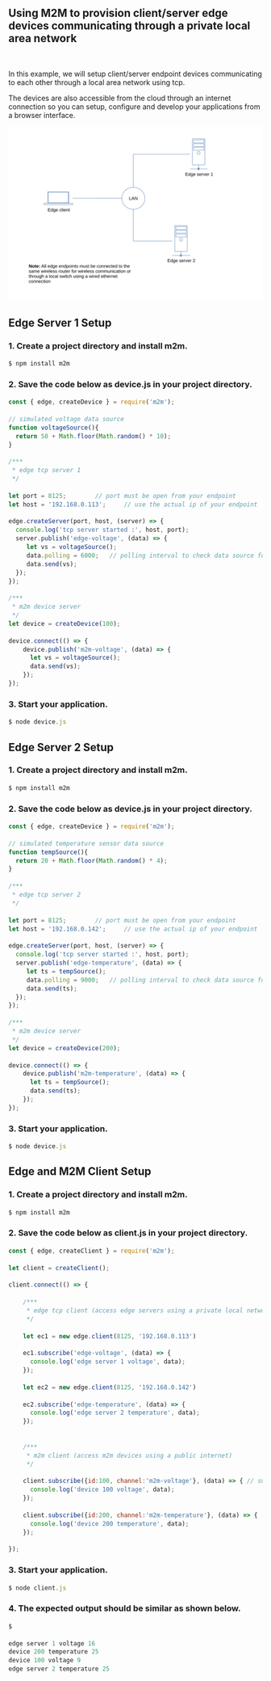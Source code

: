 
## Using M2M to provision client/server edge devices communicating through a private local area network

<br>

In this example, we will setup client/server endpoint devices communicating to each other through a local area network using tcp. 

The devices are also accessible from the cloud through an internet connection so you can setup, configure and develop your applications from a browser interface. 

![](assets/m2m-edge.svg)

## Edge Server 1 Setup

### 1. Create a project directory and install m2m.
```js
$ npm install m2m
```
### 2. Save the code below as device.js in your project directory.
```js
const { edge, createDevice } = require('m2m');

// simulated voltage data source
function voltageSource(){
  return 50 + Math.floor(Math.random() * 10);
}

/***
 * edge tcp server 1
 */
    
let port = 8125;		// port must be open from your endpoint
let host = '192.168.0.113'; 	// use the actual ip of your endpoint

edge.createServer(port, host, (server) => {
  console.log('tcp server started :', host, port);
  server.publish('edge-voltage', (data) => {
     let vs = voltageSource();
     data.polling = 6000; 	// polling interval to check data source for any changes
     data.send(vs);
  });
});

/***
 * m2m device server
 */
let device = createDevice(100);

device.connect(() => {
    device.publish('m2m-voltage', (data) => {
      let vs = voltageSource();
      data.send(vs);
    });
});

```
### 3. Start your application.
```js
$ node device.js
```

## Edge Server 2 Setup

### 1. Create a project directory and install m2m.
```js
$ npm install m2m
```
### 2. Save the code below as device.js in your project directory.
```js
const { edge, createDevice } = require('m2m');

// simulated temperature sensor data source
function tempSource(){
  return 20 + Math.floor(Math.random() * 4);
}

/***
 * edge tcp server 2
 */
    
let port = 8125;		// port must be open from your endpoint
let host = '192.168.0.142'; 	// use the actual ip of your endpoint

edge.createServer(port, host, (server) => {
  console.log('tcp server started :', host, port);
  server.publish('edge-temperature', (data) => {
     let ts = tempSource();
     data.polling = 9000; 	// polling interval to check data source for any changes
     data.send(ts);
  });
});

/***
 * m2m device server
 */
let device = createDevice(200);

device.connect(() => {
    device.publish('m2m-temperature', (data) => {
      let ts = tempSource();
      data.send(ts);
    });
});

```
### 3. Start your application.
```js
$ node device.js
```

## Edge and M2M Client Setup

### 1. Create a project directory and install m2m.
```js
$ npm install m2m
```
### 2. Save the code below as client.js in your project directory.
```js
const { edge, createClient } = require('m2m'); 

let client = createClient();

client.connect(() => {

    /***
     * edge tcp client (access edge servers using a private local network)
     */
     
    let ec1 = new edge.client(8125, '192.168.0.113')
    
    ec1.subscribe('edge-voltage', (data) => {
      console.log('edge server 1 voltage', data);
    });

    let ec2 = new edge.client(8125, '192.168.0.142')
    
    ec2.subscribe('edge-temperature', (data) => {
      console.log('edge server 2 temperature', data);
    });
    
        
    /***
     * m2m client (access m2m devices using a public internet)
     */
    
    client.subscribe({id:100, channel:'m2m-voltage'}, (data) => { // subscribe from m2m device 100
      console.log('device 100 voltage', data);
    });
   
    client.subscribe({id:200, channel:'m2m-temperature'}, (data) => {  // subscribe from m2m device 200
      console.log('device 200 temperature', data);
    });

});

```
### 3. Start your application.
```js
$ node client.js
```

### 4. The expected output should be similar as shown below.
```js
$

edge server 1 voltage 16
device 200 temperature 25
device 100 voltage 9
edge server 2 temperature 25

```
